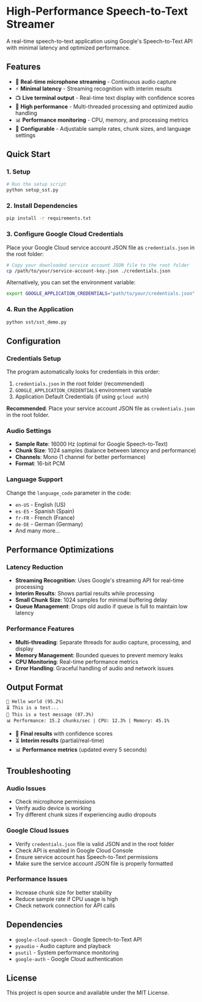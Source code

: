 # High-Performance Speech-to-Text Streamer

A real-time speech-to-text application using Google's Speech-to-Text API with minimal latency and optimized performance.

## Features

- 🎤 **Real-time microphone streaming** - Continuous audio capture
- ⚡ **Minimal latency** - Streaming recognition with interim results
- 📺 **Live terminal output** - Real-time text display with confidence scores
- 🚀 **High performance** - Multi-threaded processing and optimized audio handling
- 📊 **Performance monitoring** - CPU, memory, and processing metrics
- 🔧 **Configurable** - Adjustable sample rates, chunk sizes, and language settings

## Quick Start

### 1. Setup
```bash
# Run the setup script
python setup_sst.py
```

### 2. Install Dependencies
```bash
pip install -r requirements.txt
```

### 3. Configure Google Cloud Credentials
Place your Google Cloud service account JSON file as `credentials.json` in the root folder:
```bash
# Copy your downloaded service account JSON file to the root folder
cp /path/to/your/service-account-key.json ./credentials.json
```

Alternatively, you can set the environment variable:
```bash
export GOOGLE_APPLICATION_CREDENTIALS="path/to/your/credentials.json"
```

### 4. Run the Application
```bash
python sst/sst_demo.py
```

## Configuration

### Credentials Setup
The program automatically looks for credentials in this order:
1. `credentials.json` in the root folder (recommended)
2. `GOOGLE_APPLICATION_CREDENTIALS` environment variable
3. Application Default Credentials (if using `gcloud auth`)

**Recommended**: Place your service account JSON file as `credentials.json` in the root folder.

### Audio Settings
- **Sample Rate**: 16000 Hz (optimal for Google Speech-to-Text)
- **Chunk Size**: 1024 samples (balance between latency and performance)
- **Channels**: Mono (1 channel for better performance)
- **Format**: 16-bit PCM

### Language Support
Change the `language_code` parameter in the code:
- `en-US` - English (US)
- `es-ES` - Spanish (Spain)
- `fr-FR` - French (France)
- `de-DE` - German (Germany)
- And many more...

## Performance Optimizations

### Latency Reduction
- **Streaming Recognition**: Uses Google's streaming API for real-time processing
- **Interim Results**: Shows partial results while processing
- **Small Chunk Size**: 1024 samples for minimal buffering delay
- **Queue Management**: Drops old audio if queue is full to maintain low latency

### Performance Features
- **Multi-threading**: Separate threads for audio capture, processing, and display
- **Memory Management**: Bounded queues to prevent memory leaks
- **CPU Monitoring**: Real-time performance metrics
- **Error Handling**: Graceful handling of audio and network issues

## Output Format

```
🎯 Hello world (95.2%)
⏳ This is a test...
🎯 This is a test message (87.3%)
📊 Performance: 15.2 chunks/sec | CPU: 12.3% | Memory: 45.1%
```

- 🎯 **Final results** with confidence scores
- ⏳ **Interim results** (partial/real-time)
- 📊 **Performance metrics** (updated every 5 seconds)

## Troubleshooting

### Audio Issues
- Check microphone permissions
- Verify audio device is working
- Try different chunk sizes if experiencing audio dropouts

### Google Cloud Issues
- Verify `credentials.json` file is valid JSON and in the root folder
- Check API is enabled in Google Cloud Console
- Ensure service account has Speech-to-Text permissions
- Make sure the service account JSON file is properly formatted

### Performance Issues
- Increase chunk size for better stability
- Reduce sample rate if CPU usage is high
- Check network connection for API calls

## Dependencies

- `google-cloud-speech` - Google Speech-to-Text API
- `pyaudio` - Audio capture and playback
- `psutil` - System performance monitoring
- `google-auth` - Google Cloud authentication

## License

This project is open source and available under the MIT License.
